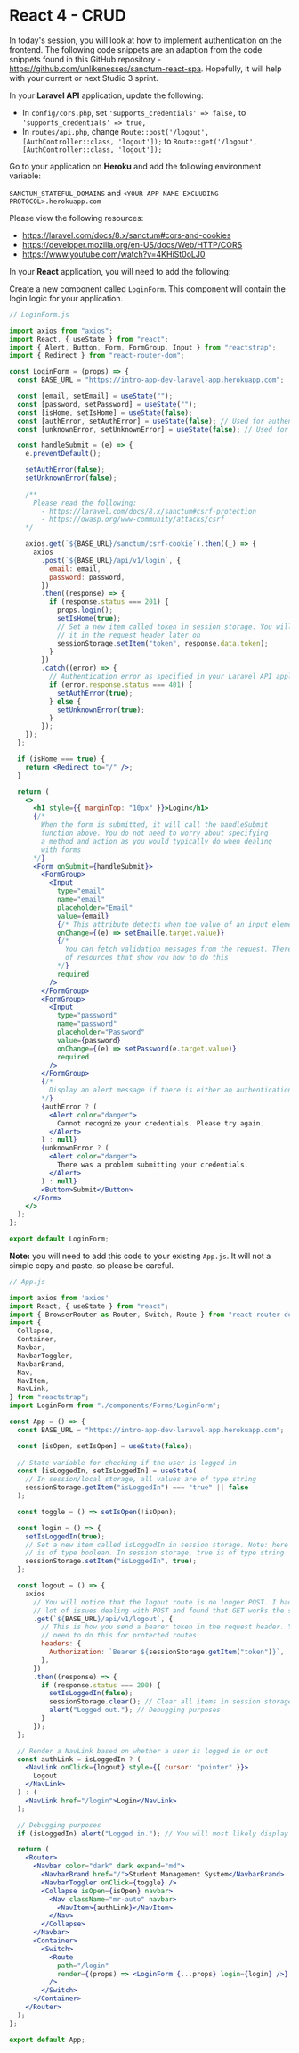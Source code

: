 # React 4 - CRUD

In today's session, you will look at how to implement authentication on the frontend. The following code snippets are an adaption from the code snippets found in this GitHub repository - https://github.com/unlikenesses/sanctum-react-spa. Hopefully, it will help with your current or next Studio 3 sprint.

In your **Laravel API** application, update the following:

- In `config/cors.php`, set `'supports_credentials' => false,` to `'supports_credentials' => true,`
- In `routes/api.php`, change `Route::post('/logout', [AuthController::class, 'logout']);` to `Route::get('/logout', [AuthController::class, 'logout']);`

Go to your application on **Heroku** and add the following environment variable:

`SANCTUM_STATEFUL_DOMAINS` and `<YOUR APP NAME EXCLUDING PROTOCOL>.herokuapp.com`



Please view the following resources:
- https://laravel.com/docs/8.x/sanctum#cors-and-cookies
- https://developer.mozilla.org/en-US/docs/Web/HTTP/CORS
- https://www.youtube.com/watch?v=4KHiSt0oLJ0

In your **React** application, you will need to add the following:

Create a new component called `LoginForm`. This component will contain the login logic for your application.

```jsx
// LoginForm.js

import axios from "axios";
import React, { useState } from "react";
import { Alert, Button, Form, FormGroup, Input } from "reactstrap";
import { Redirect } from "react-router-dom";

const LoginForm = (props) => {
  const BASE_URL = "https://intro-app-dev-laravel-app.herokuapp.com";

  const [email, setEmail] = useState("");
  const [password, setPassword] = useState("");
  const [isHome, setIsHome] = useState(false);
  const [authError, setAuthError] = useState(false); // Used for authentication errors
  const [unknownError, setUnknownError] = useState(false); // Used for network errors

  const handleSubmit = (e) => {
    e.preventDefault();

    setAuthError(false);
    setUnknownError(false);
    
    /** 
      Please read the following:
        - https://laravel.com/docs/8.x/sanctum#csrf-protection
        - https://owasp.org/www-community/attacks/csrf
    */

    axios.get(`${BASE_URL}/sanctum/csrf-cookie`).then((_) => {
      axios
        .post(`${BASE_URL}/api/v1/login`, {
          email: email,
          password: password,
        })
        .then((response) => {
          if (response.status === 201) {
            props.login();
            setIsHome(true);
            // Set a new item called token in session storage. You will send 
            // it in the request header later on
            sessionStorage.setItem("token", response.data.token); 
          }
        })
        .catch((error) => {
          // Authentication error as specified in your Laravel API application
          if (error.response.status === 401) {
            setAuthError(true);
          } else {
            setUnknownError(true);
          }
        });
    });
  };

  if (isHome === true) {
    return <Redirect to="/" />;
  }

  return (
    <>
      <h1 style={{ marginTop: "10px" }}>Login</h1>
      {/* 
        When the form is submitted, it will call the handleSubmit 
        function above. You do not need to worry about specifying
        a method and action as you would typically do when dealing 
        with forms
      */}
      <Form onSubmit={handleSubmit}> 
        <FormGroup>
          <Input
            type="email"
            name="email"
            placeholder="Email"
            value={email} 
            {/* This attribute detects when the value of an input element changes */}
            onChange={(e) => setEmail(e.target.value)} 
            {/* 
              You can fetch validation messages from the request. There are plenty 
              of resources that show you how to do this 
            */}
            required 
          />
        </FormGroup>
        <FormGroup>
          <Input
            type="password"
            name="password"
            placeholder="Password"
            value={password}
            onChange={(e) => setPassword(e.target.value)}
            required
          />
        </FormGroup>
        {/* 
          Display an alert message if there is either an authentication or network error
        */}
        {authError ? (
          <Alert color="danger">
            Cannot recognize your credentials. Please try again.
          </Alert>
        ) : null}
        {unknownError ? (
          <Alert color="danger">
            There was a problem submitting your credentials.
          </Alert>
        ) : null}
        <Button>Submit</Button>
      </Form>
    </>
  );
};

export default LoginForm;
```

**Note:** you will need to add this code to your existing `App.js`. It will not a simple copy and paste, so please be careful.

```jsx
// App.js

import axios from 'axios'
import React, { useState } from "react";
import { BrowserRouter as Router, Switch, Route } from "react-router-dom";
import {
  Collapse,
  Container,
  Navbar,
  NavbarToggler,
  NavbarBrand,
  Nav,
  NavItem,
  NavLink,
} from "reactstrap";
import LoginForm from "./components/Forms/LoginForm";

const App = () => {
  const BASE_URL = "https://intro-app-dev-laravel-app.herokuapp.com";

  const [isOpen, setIsOpen] = useState(false);
  
  // State variable for checking if the user is logged in
  const [isLoggedIn, setIsLoggedIn] = useState( 
    // In session/local storage, all values are of type string
    sessionStorage.getItem("isLoggedIn") === "true" || false 
  );

  const toggle = () => setIsOpen(!isOpen);

  const login = () => {
    setIsLoggedIn(true);
    // Set a new item called isLoggedIn in session storage. Note: here true 
    // is of type boolean. In session storage, true is of type string
    sessionStorage.setItem("isLoggedIn", true); 
  };

  const logout = () => {
    axios
      // You will notice that the logout route is no longer POST. I had a 
      // lot of issues dealing with POST and found that GET works the same
      .get(`${BASE_URL}/api/v1/logout`, { 
        // This is how you send a bearer token in the request header. You only 
        // need to do this for protected routes
        headers: { 
          Authorization: `Bearer ${sessionStorage.getItem("token")}`,
        },
      })
      .then((response) => {
        if (response.status === 200) {
          setIsLoggedIn(false);
          sessionStorage.clear(); // Clear all items in session storage
          alert("Logged out."); // Debugging purposes
        }
      });
  };

  // Render a NavLink based on whether a user is logged in or out
  const authLink = isLoggedIn ? (
    <NavLink onClick={logout} style={{ cursor: "pointer" }}> 
      Logout
    </NavLink>
  ) : (
    <NavLink href="/login">Login</NavLink>
  );

  // Debugging purposes
  if (isLoggedIn) alert("Logged in."); // You will most likely display your API data tables

  return (
    <Router>
      <Navbar color="dark" dark expand="md">
        <NavbarBrand href="/">Student Management System</NavbarBrand>
        <NavbarToggler onClick={toggle} />
        <Collapse isOpen={isOpen} navbar>
          <Nav className="mr-auto" navbar>
            <NavItem>{authLink}</NavItem>
          </Nav>
        </Collapse>
      </Navbar>
      <Container>
        <Switch>
          <Route
            path="/login"
            render={(props) => <LoginForm {...props} login={login} />}
          />
        </Switch>
      </Container>
    </Router>
  );
};

export default App;
```
